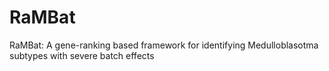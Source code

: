 # RaMBat
RaMBat: A gene-ranking based framework for identifying Medulloblasotma subtypes with severe batch effects 
